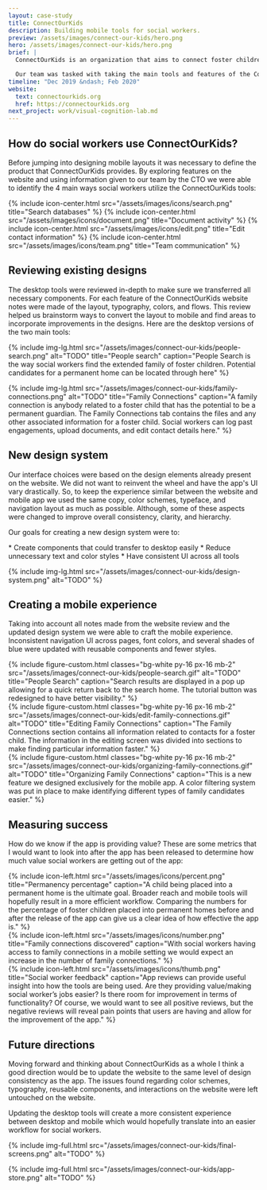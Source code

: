 ```yaml
---
layout: case-study
title: ConnectOurKids
description: Building mobile tools for social workers.
preview: /assets/images/connect-our-kids/hero.png
hero: /assets/images/connect-our-kids/hero.png
brief: |
  ConnectOurKids is an organization that aims to connect foster children with a permanent home. Their organization provides free tools to social workers to help expedite their work.

  Our team was tasked with taking the main tools and features of the ConnectOurKids website and converting them into a mobile app. We had weekly meetings with the CTO of ConnectOurKids.
timeline: "Dec 2019 &ndash; Feb 2020"
website:
  text: connectourkids.org
  href: https://connectourkids.org
next_project: work/visual-cognition-lab.md
---
```


## How do social workers use ConnectOurKids?

Before jumping into designing mobile layouts it was necessary to define the product that ConnectOurKids provides. By exploring features on the website and using information given to our team by the CTO we were able to identify the 4 main ways social workers utilize the ConnectOurKids tools:

<div class="md:col-start-3 md:col-span-8 grid grid-cols-2 md:grid-cols-4 grid-auto-rows-fr gap-y-4 my-8 md:my-32 text-center">
  {%
    include
    icon-center.html
    src="/assets/images/icons/search.png"
    title="Search databases"
  %}
  {%
    include
    icon-center.html
    src="/assets/images/icons/document.png"
    title="Document activity"
  %}
  {%
    include
    icon-center.html
    src="/assets/images/icons/edit.png"
    title="Edit contact information"
  %}
  {%
    include
    icon-center.html
    src="/assets/images/icons/team.png"
    title="Team communication"
  %}
</div>

## Reviewing existing designs

The desktop tools were reviewed in-depth to make sure we transferred all necessary components. For each feature of the ConnectOurKids website notes were made of the layout, typography, colors, and flows. This review helped us brainstorm ways to convert the layout to mobile and find areas to incorporate improvements in the designs. Here are the desktop versions of the two main tools:

{%
  include
  img-lg.html
  src="/assets/images/connect-our-kids/people-search.png"
  alt="TODO"
  title="People search"
  caption="People Search is the way social workers find the extended family of foster children. Potential candidates for a permanent home can be located through here"
%}

{%
  include
  img-lg.html
  src="/assets/images/connect-our-kids/family-connections.png"
  alt="TODO"
  title="Family Connections"
  caption="A family connection is anybody related to a foster child that has the potential to be a permanent guardian. The Family Connections tab contains the files and any other associated information for a foster child. Social workers can log past engagements, upload documents, and edit contact details here."
%}

## New design system

Our interface choices were based on the design elements already present on the website. We did not want to reinvent the wheel and have the app's UI vary drastically. So, to keep the experience similar between the website and mobile app we used the same copy, color schemes, typeface, and navigation layout as much as possible. Although, some of these aspects were changed to improve overall consistency, clarity, and hierarchy.

<p class="text-white font-bold mt-12">Our goals for creating a new design system were to:</p>
* Create components that could transfer to desktop easily
* Reduce unnecessary text and color styles
* Have consistent UI across all tools

{%
  include
  img-lg.html
  src="/assets/images/connect-our-kids/design-system.png"
  alt="TODO"
%}

## Creating a mobile experience

Taking into account all notes made from the website review and the updated design system we were able to craft the mobile experience. Inconsistent navigation UI across pages, font colors, and several shades of blue were updated with reusable components and fewer styles.

<div class="md:col-start-2 md:col-span-10 grid grid-cols-1 md:grid-cols-2 grid-auto-rows-auto md:grid-rows-4 gap-x-18 gap-y-20 my-32">
  <div class="md:row-start-1 md:row-span-2">
    {%
      include
      figure-custom.html
      classes="bg-white py-16 px-16 mb-2"
      src="/assets/images/connect-our-kids/people-search.gif"
      alt="TODO"
      title="People Search"
      caption="Search results are displayed in a pop up allowing for a quick return back to the search home. The tutorial button was redesigned to have better visibility."
    %}
  </div>
  <div class="md:row-start-2 md:row-span-2">
    {%
      include
      figure-custom.html
      classes="bg-white py-16 px-16 mb-2"
      src="/assets/images/connect-our-kids/edit-family-connections.gif"
      alt="TODO"
      title="Editing Family Connections"
      caption="The Family Connections section contains all information related to contacts for a foster child. The information in the editing screen was divided into sections to make finding particular information faster."
    %}
  </div>
  <div class="md:row-start-3 md:row-span-2">
    {%
      include
      figure-custom.html
      classes="bg-white py-16 px-16 mb-2"
      src="/assets/images/connect-our-kids/organizing-family-connections.gif"
      alt="TODO"
      title="Organizing Family Connections"
      caption="This is a new feature we designed exclusively for the mobile app. A color filtering system was put in place to make identifying different types of family candidates easier."
    %}
  </div>
</div>

## Measuring success

How do we know if the app is providing value? These are some metrics that I would want to look into after the app has been released to determine how much value social workers are getting out of the app:

<div class="md:col-start-3 md:col-span-8 grid grid-cols-1 md:grid-cols-2 grid-auto-rows-auto md:grid-rows-2 gap-x-20 gap-y-20 my-32">
  <div class="md:col-start-1 md:col-span-1">
    {%
      include
      icon-left.html
      src="/assets/images/icons/percent.png"
      title="Permanency percentage"
      caption="A child being placed into a permanent home is the ultimate goal. Broader reach and mobile tools will hopefully result in a more efficient workflow. Comparing the numbers for the percentage of foster children placed into permanent homes before and after the release of the app can give us a clear idea of how effective the app is."
    %}
  </div>
  <div class="md:col-start-2 md:col-span-1">
    {%
      include
      icon-left.html
      src="/assets/images/icons/number.png"
      title="Family connections discovered"
      caption="With social workers having access to family connections in a mobile setting we would expect an increase in the number of family connections."
    %}
  </div>
  <div class="md:col-start-1 md:col-span-2">
    {%
      include
      icon-left.html
      src="/assets/images/icons/thumb.png"
      title="Social worker feedback"
      caption="App reviews can provide useful insight into how the tools are being used. Are they providing value/making social worker’s jobs easier? Is there room for improvement in terms of functionality? Of course, we would want to see all positive reviews, but the negative reviews will reveal pain points that users are having and allow for the improvement of the app."
    %}
  </div>
</div>

## Future directions

Moving forward and thinking about ConnectOurKids as a whole I think a good direction would be to update the website to the same level of design consistency as the app. The issues found regarding color schemes, typography, reusable components, and interactions on the website were left untouched on the website.

Updating the desktop tools will create a more consistent experience between desktop and mobile which would hopefully translate into an easier workflow for social workers.

{%
  include
  img-full.html
  src="/assets/images/connect-our-kids/final-screens.png"
  alt="TODO"
%}

{%
  include
  img-full.html
  src="/assets/images/connect-our-kids/app-store.png"
  alt="TODO"
%}
